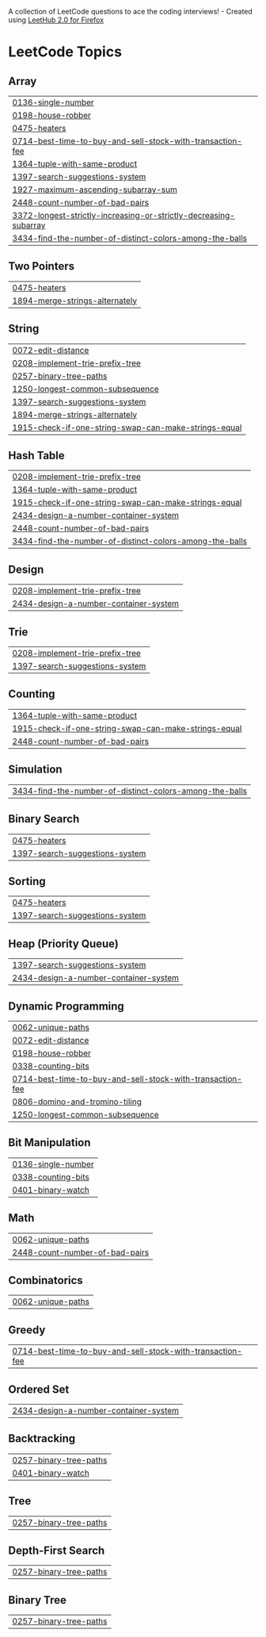 A collection of LeetCode questions to ace the coding interviews! - Created using [LeetHub 2.0 for Firefox](https://github.com/maitreya2954/LeetHub-2.0-Firefox)
<!---LeetCode Topics Start-->
# LeetCode Topics
## Array
|  |
| ------- |
| [0136-single-number](https://github.com/vistej/leetcode/tree/master/0136-single-number) |
| [0198-house-robber](https://github.com/vistej/leetcode/tree/master/0198-house-robber) |
| [0475-heaters](https://github.com/vistej/leetcode/tree/master/0475-heaters) |
| [0714-best-time-to-buy-and-sell-stock-with-transaction-fee](https://github.com/vistej/leetcode/tree/master/0714-best-time-to-buy-and-sell-stock-with-transaction-fee) |
| [1364-tuple-with-same-product](https://github.com/vistej/leetcode/tree/master/1364-tuple-with-same-product) |
| [1397-search-suggestions-system](https://github.com/vistej/leetcode/tree/master/1397-search-suggestions-system) |
| [1927-maximum-ascending-subarray-sum](https://github.com/vistej/leetcode/tree/master/1927-maximum-ascending-subarray-sum) |
| [2448-count-number-of-bad-pairs](https://github.com/vistej/leetcode/tree/master/2448-count-number-of-bad-pairs) |
| [3372-longest-strictly-increasing-or-strictly-decreasing-subarray](https://github.com/vistej/leetcode/tree/master/3372-longest-strictly-increasing-or-strictly-decreasing-subarray) |
| [3434-find-the-number-of-distinct-colors-among-the-balls](https://github.com/vistej/leetcode/tree/master/3434-find-the-number-of-distinct-colors-among-the-balls) |
## Two Pointers
|  |
| ------- |
| [0475-heaters](https://github.com/vistej/leetcode/tree/master/0475-heaters) |
| [1894-merge-strings-alternately](https://github.com/vistej/leetcode/tree/master/1894-merge-strings-alternately) |
## String
|  |
| ------- |
| [0072-edit-distance](https://github.com/vistej/leetcode/tree/master/0072-edit-distance) |
| [0208-implement-trie-prefix-tree](https://github.com/vistej/leetcode/tree/master/0208-implement-trie-prefix-tree) |
| [0257-binary-tree-paths](https://github.com/vistej/leetcode/tree/master/0257-binary-tree-paths) |
| [1250-longest-common-subsequence](https://github.com/vistej/leetcode/tree/master/1250-longest-common-subsequence) |
| [1397-search-suggestions-system](https://github.com/vistej/leetcode/tree/master/1397-search-suggestions-system) |
| [1894-merge-strings-alternately](https://github.com/vistej/leetcode/tree/master/1894-merge-strings-alternately) |
| [1915-check-if-one-string-swap-can-make-strings-equal](https://github.com/vistej/leetcode/tree/master/1915-check-if-one-string-swap-can-make-strings-equal) |
## Hash Table
|  |
| ------- |
| [0208-implement-trie-prefix-tree](https://github.com/vistej/leetcode/tree/master/0208-implement-trie-prefix-tree) |
| [1364-tuple-with-same-product](https://github.com/vistej/leetcode/tree/master/1364-tuple-with-same-product) |
| [1915-check-if-one-string-swap-can-make-strings-equal](https://github.com/vistej/leetcode/tree/master/1915-check-if-one-string-swap-can-make-strings-equal) |
| [2434-design-a-number-container-system](https://github.com/vistej/leetcode/tree/master/2434-design-a-number-container-system) |
| [2448-count-number-of-bad-pairs](https://github.com/vistej/leetcode/tree/master/2448-count-number-of-bad-pairs) |
| [3434-find-the-number-of-distinct-colors-among-the-balls](https://github.com/vistej/leetcode/tree/master/3434-find-the-number-of-distinct-colors-among-the-balls) |
## Design
|  |
| ------- |
| [0208-implement-trie-prefix-tree](https://github.com/vistej/leetcode/tree/master/0208-implement-trie-prefix-tree) |
| [2434-design-a-number-container-system](https://github.com/vistej/leetcode/tree/master/2434-design-a-number-container-system) |
## Trie
|  |
| ------- |
| [0208-implement-trie-prefix-tree](https://github.com/vistej/leetcode/tree/master/0208-implement-trie-prefix-tree) |
| [1397-search-suggestions-system](https://github.com/vistej/leetcode/tree/master/1397-search-suggestions-system) |
## Counting
|  |
| ------- |
| [1364-tuple-with-same-product](https://github.com/vistej/leetcode/tree/master/1364-tuple-with-same-product) |
| [1915-check-if-one-string-swap-can-make-strings-equal](https://github.com/vistej/leetcode/tree/master/1915-check-if-one-string-swap-can-make-strings-equal) |
| [2448-count-number-of-bad-pairs](https://github.com/vistej/leetcode/tree/master/2448-count-number-of-bad-pairs) |
## Simulation
|  |
| ------- |
| [3434-find-the-number-of-distinct-colors-among-the-balls](https://github.com/vistej/leetcode/tree/master/3434-find-the-number-of-distinct-colors-among-the-balls) |
## Binary Search
|  |
| ------- |
| [0475-heaters](https://github.com/vistej/leetcode/tree/master/0475-heaters) |
| [1397-search-suggestions-system](https://github.com/vistej/leetcode/tree/master/1397-search-suggestions-system) |
## Sorting
|  |
| ------- |
| [0475-heaters](https://github.com/vistej/leetcode/tree/master/0475-heaters) |
| [1397-search-suggestions-system](https://github.com/vistej/leetcode/tree/master/1397-search-suggestions-system) |
## Heap (Priority Queue)
|  |
| ------- |
| [1397-search-suggestions-system](https://github.com/vistej/leetcode/tree/master/1397-search-suggestions-system) |
| [2434-design-a-number-container-system](https://github.com/vistej/leetcode/tree/master/2434-design-a-number-container-system) |
## Dynamic Programming
|  |
| ------- |
| [0062-unique-paths](https://github.com/vistej/leetcode/tree/master/0062-unique-paths) |
| [0072-edit-distance](https://github.com/vistej/leetcode/tree/master/0072-edit-distance) |
| [0198-house-robber](https://github.com/vistej/leetcode/tree/master/0198-house-robber) |
| [0338-counting-bits](https://github.com/vistej/leetcode/tree/master/0338-counting-bits) |
| [0714-best-time-to-buy-and-sell-stock-with-transaction-fee](https://github.com/vistej/leetcode/tree/master/0714-best-time-to-buy-and-sell-stock-with-transaction-fee) |
| [0806-domino-and-tromino-tiling](https://github.com/vistej/leetcode/tree/master/0806-domino-and-tromino-tiling) |
| [1250-longest-common-subsequence](https://github.com/vistej/leetcode/tree/master/1250-longest-common-subsequence) |
## Bit Manipulation
|  |
| ------- |
| [0136-single-number](https://github.com/vistej/leetcode/tree/master/0136-single-number) |
| [0338-counting-bits](https://github.com/vistej/leetcode/tree/master/0338-counting-bits) |
| [0401-binary-watch](https://github.com/vistej/leetcode/tree/master/0401-binary-watch) |
## Math
|  |
| ------- |
| [0062-unique-paths](https://github.com/vistej/leetcode/tree/master/0062-unique-paths) |
| [2448-count-number-of-bad-pairs](https://github.com/vistej/leetcode/tree/master/2448-count-number-of-bad-pairs) |
## Combinatorics
|  |
| ------- |
| [0062-unique-paths](https://github.com/vistej/leetcode/tree/master/0062-unique-paths) |
## Greedy
|  |
| ------- |
| [0714-best-time-to-buy-and-sell-stock-with-transaction-fee](https://github.com/vistej/leetcode/tree/master/0714-best-time-to-buy-and-sell-stock-with-transaction-fee) |
## Ordered Set
|  |
| ------- |
| [2434-design-a-number-container-system](https://github.com/vistej/leetcode/tree/master/2434-design-a-number-container-system) |
## Backtracking
|  |
| ------- |
| [0257-binary-tree-paths](https://github.com/vistej/leetcode/tree/master/0257-binary-tree-paths) |
| [0401-binary-watch](https://github.com/vistej/leetcode/tree/master/0401-binary-watch) |
## Tree
|  |
| ------- |
| [0257-binary-tree-paths](https://github.com/vistej/leetcode/tree/master/0257-binary-tree-paths) |
## Depth-First Search
|  |
| ------- |
| [0257-binary-tree-paths](https://github.com/vistej/leetcode/tree/master/0257-binary-tree-paths) |
## Binary Tree
|  |
| ------- |
| [0257-binary-tree-paths](https://github.com/vistej/leetcode/tree/master/0257-binary-tree-paths) |
<!---LeetCode Topics End-->